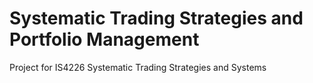 # Systematic Trading Strategies and Portfolio Management

Project for IS4226 Systematic Trading Strategies and Systems